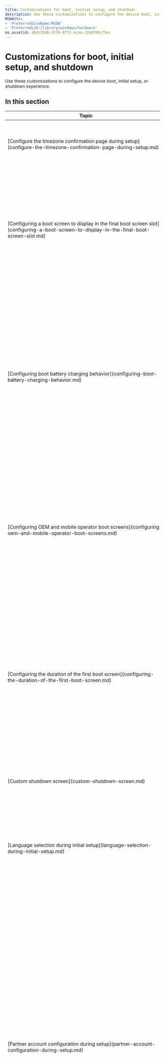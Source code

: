 ```yaml
---
title: Customizations for boot, initial setup, and shutdown
description: Use these customizations to configure the device boot, initial setup, or shutdown experience.
MSHAttr:
- 'PreferredSiteName:MSDN'
- 'PreferredLib:/library/windows/hardware'
ms.assetid: d6dc354b-1579-4f73-acaa-c28d700c75ec
---
```


# Customizations for boot, initial setup, and shutdown


Use these customizations to configure the device boot, initial setup, or shutdown experience.

## In this section


<table>
<colgroup>
<col width="50%" />
<col width="50%" />
</colgroup>
<thead>
<tr class="header">
<th>Topic</th>
<th>Description</th>
</tr>
</thead>
<tbody>
<tr class="odd">
<td><p>[Configure the timezone confirmation page during setup](configure-the-timezone-confirmation-page-during-setup.md)</p></td>
<td><p>Use to allow users to change the timezone and region during device setup.</p></td>
</tr>
<tr class="even">
<td><p>[Configuring a boot screen to display in the final boot screen slot](configuring-a-boot-screen-to-display-in-the-final-boot-screen-slot.md)</p></td>
<td><p>By default, the Windows 10 Mobile logo is displayed as the final boot screen. However, partners can display a different screen for the final boot screen slot. The image must be in .JPG, .JPEG, or .PNG format.</p></td>
</tr>
<tr class="odd">
<td><p>[Configuring boot battery charging behavior](configuring-boot-battery-charging-behavior.md)</p></td>
<td><p>The boot (UEFI) environment contains a battery charging application (owned by Microsoft) that is responsible for charging the battery in pre-boot and low power states. OEMs can configure some of the behavior of this application by using the registry values described in this topic.</p></td>
</tr>
<tr class="even">
<td><p>[Configuring OEM and mobile operator boot screens](configuring-oem-and-mobile-operator-boot-screens.md)</p></td>
<td><p>Partners must add at least one, and no more than two, boot screens (also called <em>splash screens</em>) that are displayed when the device is turned on. These screens are intended for partners to display branding elements or logos.</p></td>
</tr>
<tr class="odd">
<td><p>[Configuring the duration of the first boot screen](configuring-the-duration-of-the-first-boot-screen.md)</p></td>
<td><p>If partners specify two boot screens (in addition to the Windows 10 Mobile boot screen), they can modify the duration of the first boot screen. We recommend that partners choose a duration for the first boot screen so that the first and second boot screens appear for the same amount of time.</p></td>
</tr>
<tr class="even">
<td><p>[Custom shutdown screen](custom-shutdown-screen.md)</p></td>
<td><p>Partners can add a static logo or background during shutdown.</p></td>
</tr>
<tr class="odd">
<td><p>[Language selection during initial setup](language-selection-during-initial-setup.md)</p></td>
<td><p>If multiple display languages are included on the device, partners have the option of hiding the <strong>Language selection</strong> screen during setup.</p></td>
</tr>
<tr class="even">
<td><p>[Partner account configuration during setup](partner-account-configuration-during-setup.md)</p></td>
<td><p>In Windows 10 Mobile, an OEM or mobile operator may specify one preloaded app to be launched at the end of setup to walk users through an OEM or mobile operator account setup.</p>
<p>Optionally, an OEM or mobile operator may also preload an additional 4 apps that can be subroutined and called from a main app. In this case, the partner specifies one of the apps as the hub app (main app), which will be automatically launched at the end of setup. This app can then invoke other spoke apps (subroutined apps) to complete other tasks.</p></td>
</tr>
<tr class="odd">
<td><p>[Screen background color during initial setup](screen-background-color-during-initial-setup.md)</p></td>
<td><p>For Windows 10 Mobile, the default background during OOBE or initial device setup is always dark. To align with this change, OEMs can no longer change the default screen background color during OOBE or initial device setup.</p></td>
</tr>
<tr class="even">
<td><p>[Set the default country/region when SIM PIN is on](https://msdn.microsoft.com/library/windows/hardware/mt613526)</p></td>
<td><p>OEMs can customize the default home country/region that shows up during OOBE in cases where the SIM PIN is turned on. This value is associated with the default ICCID values. When SIM PIN is turned off, the OS uses the MCC-derived country/region instead.</p></td>
</tr>
</tbody>
</table>

 

 

 

[Send comments about this topic to Microsoft](mailto:wsddocfb@microsoft.com?subject=Documentation%20feedback%20%5Bp_phCustomization\p_phCustomization%5D:%20Customizations%20for%20boot,%20initial%20setup,%20and%20shutdown%20%20RELEASE:%20%289/7/2016%29&body=%0A%0APRIVACY%20STATEMENT%0A%0AWe%20use%20your%20feedback%20to%20improve%20the%20documentation.%20We%20don't%20use%20your%20email%20address%20for%20any%20other%20purpose,%20and%20we'll%20remove%20your%20email%20address%20from%20our%20system%20after%20the%20issue%20that%20you're%20reporting%20is%20fixed.%20While%20we're%20working%20to%20fix%20this%20issue,%20we%20might%20send%20you%20an%20email%20message%20to%20ask%20for%20more%20info.%20Later,%20we%20might%20also%20send%20you%20an%20email%20message%20to%20let%20you%20know%20that%20we've%20addressed%20your%20feedback.%0A%0AFor%20more%20info%20about%20Microsoft's%20privacy%20policy,%20see%20http://privacy.microsoft.com/default.aspx. "Send comments about this topic to Microsoft")




